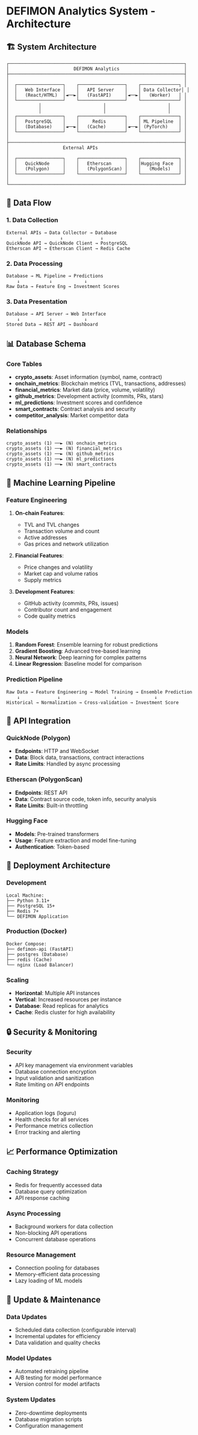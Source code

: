 # DEFIMON Analytics System - Architecture

## 🏗️ System Architecture

```
┌─────────────────────────────────────────────────────────────────┐
│                        DEFIMON Analytics                        │
├─────────────────────────────────────────────────────────────────┤
│                                                                 │
│  ┌─────────────────┐    ┌─────────────────┐    ┌──────────────┐ │
│  │   Web Interface │    │   API Server    │    │ Data Collector│ │
│  │   (React/HTML)  │◄──►│   (FastAPI)     │◄──►│   (Worker)   │ │
│  └─────────────────┘    └─────────────────┘    └──────────────┘ │
│           │                       │                       │     │
│           │                       │                       │     │
│  ┌─────────────────┐    ┌─────────────────┐    ┌──────────────┐ │
│  │   PostgreSQL    │    │     Redis       │    │ ML Pipeline  │ │
│  │   (Database)    │◄──►│   (Cache)       │◄──►│ (PyTorch)    │ │
│  └─────────────────┘    └─────────────────┘    └──────────────┘ │
│                                                                 │
├─────────────────────────────────────────────────────────────────┤
│                    External APIs                                │
│                                                                 │
│  ┌─────────────────┐    ┌─────────────────┐    ┌──────────────┐ │
│  │   QuickNode     │    │   Etherscan     │    │Hugging Face  │ │
│  │   (Polygon)     │    │   (PolygonScan) │    │   (Models)   │ │
│  └─────────────────┘    └─────────────────┘    └──────────────┘ │
│                                                                 │
└─────────────────────────────────────────────────────────────────┘
```

## 🔄 Data Flow

### 1. Data Collection
```
External APIs → Data Collector → Database
     ↓              ↓              ↓
QuickNode API → QuickNode Client → PostgreSQL
Etherscan API → Etherscan Client → Redis Cache
```

### 2. Data Processing
```
Database → ML Pipeline → Predictions
    ↓           ↓            ↓
Raw Data → Feature Eng → Investment Scores
```

### 3. Data Presentation
```
Database → API Server → Web Interface
    ↓           ↓            ↓
Stored Data → REST API → Dashboard
```

## 📊 Database Schema

### Core Tables
- **crypto_assets**: Asset information (symbol, name, contract)
- **onchain_metrics**: Blockchain metrics (TVL, transactions, addresses)
- **financial_metrics**: Market data (price, volume, volatility)
- **github_metrics**: Development activity (commits, PRs, stars)
- **ml_predictions**: Investment scores and confidence
- **smart_contracts**: Contract analysis and security
- **competitor_analysis**: Market competitor data

### Relationships
```
crypto_assets (1) ──► (N) onchain_metrics
crypto_assets (1) ──► (N) financial_metrics
crypto_assets (1) ──► (N) github_metrics
crypto_assets (1) ──► (N) ml_predictions
crypto_assets (1) ──► (N) smart_contracts
```

## 🤖 Machine Learning Pipeline

### Feature Engineering
1. **On-chain Features**:
   - TVL and TVL changes
   - Transaction volume and count
   - Active addresses
   - Gas prices and network utilization

2. **Financial Features**:
   - Price changes and volatility
   - Market cap and volume ratios
   - Supply metrics

3. **Development Features**:
   - GitHub activity (commits, PRs, issues)
   - Contributor count and engagement
   - Code quality metrics

### Models
1. **Random Forest**: Ensemble learning for robust predictions
2. **Gradient Boosting**: Advanced tree-based learning
3. **Neural Network**: Deep learning for complex patterns
4. **Linear Regression**: Baseline model for comparison

### Prediction Pipeline
```
Raw Data → Feature Engineering → Model Training → Ensemble Prediction
    ↓              ↓                    ↓              ↓
Historical → Normalization → Cross-validation → Investment Score
```

## 🔌 API Integration

### QuickNode (Polygon)
- **Endpoints**: HTTP and WebSocket
- **Data**: Block data, transactions, contract interactions
- **Rate Limits**: Handled by async processing

### Etherscan (PolygonScan)
- **Endpoints**: REST API
- **Data**: Contract source code, token info, security analysis
- **Rate Limits**: Built-in throttling

### Hugging Face
- **Models**: Pre-trained transformers
- **Usage**: Feature extraction and model fine-tuning
- **Authentication**: Token-based

## 🚀 Deployment Architecture

### Development
```
Local Machine:
├── Python 3.11+
├── PostgreSQL 15+
├── Redis 7+
└── DEFIMON Application
```

### Production (Docker)
```
Docker Compose:
├── defimon-api (FastAPI)
├── postgres (Database)
├── redis (Cache)
└── nginx (Load Balancer)
```

### Scaling
- **Horizontal**: Multiple API instances
- **Vertical**: Increased resources per instance
- **Database**: Read replicas for analytics
- **Cache**: Redis cluster for high availability

## 🔒 Security & Monitoring

### Security
- API key management via environment variables
- Database connection encryption
- Input validation and sanitization
- Rate limiting on API endpoints

### Monitoring
- Application logs (loguru)
- Health checks for all services
- Performance metrics collection
- Error tracking and alerting

## 📈 Performance Optimization

### Caching Strategy
- Redis for frequently accessed data
- Database query optimization
- API response caching

### Async Processing
- Background workers for data collection
- Non-blocking API operations
- Concurrent database operations

### Resource Management
- Connection pooling for databases
- Memory-efficient data processing
- Lazy loading of ML models

## 🔄 Update & Maintenance

### Data Updates
- Scheduled data collection (configurable interval)
- Incremental updates for efficiency
- Data validation and quality checks

### Model Updates
- Automated retraining pipeline
- A/B testing for model performance
- Version control for model artifacts

### System Updates
- Zero-downtime deployments
- Database migration scripts
- Configuration management
